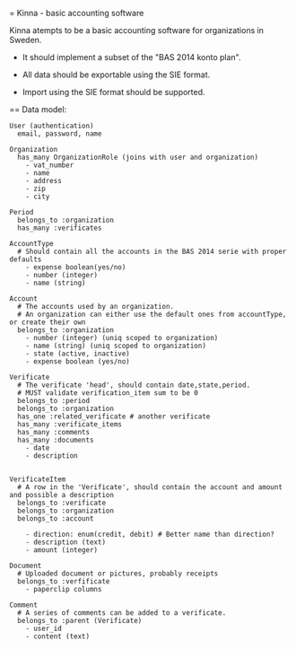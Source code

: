 
= Kinna - basic accounting software

Kinna atempts to be a basic accounting software for organizations in Sweden.

  - It should implement a subset of the "BAS 2014 konto plan".

  - All data should be exportable using the SIE format.

  - Import using the SIE format should be supported.

== Data model:

    User (authentication)
      email, password, name

    Organization
      has_many OrganizationRole (joins with user and organization)
        - vat_number
        - name
        - address
        - zip
        - city

    Period
      belongs_to :organization
      has_many :verificates

    AccountType
      # Should contain all the accounts in the BAS 2014 serie with proper defaults
        - expense boolean(yes/no)
        - number (integer)
        - name (string)

    Account
      # The accounts used by an organization.
      # An organization can either use the default ones from accountType, or create their own
      belongs_to :organization
        - number (integer) (uniq scoped to organization)
        - name (string) (uniq scoped to organization)
        - state (active, inactive)
        - expense boolean (yes/no)

    Verificate
      # The verificate 'head', should contain date,state,period.
      # MUST validate verification_item sum to be 0
      belongs_to :period
      belongs_to :organization
      has_one :related_verificate # another verificate
      has_many :verificate_items
      has_many :comments
      has_many :documents
        - date
        - description


    VerificateItem
      # A row in the 'Verificate', should contain the account and amount and possible a description
      belongs_to :verificate
      belongs_to :organization
      belongs_to :account

        - direction: enum(credit, debit) # Better name than direction?
        - description (text)
        - amount (integer)

    Document
      # Uploaded document or pictures, probably receipts
      belongs_to :verfificate
        - paperclip columns

    Comment
      # A series of comments can be added to a verificate.
      belongs_to :parent (Verificate)
        - user_id
        - content (text)
